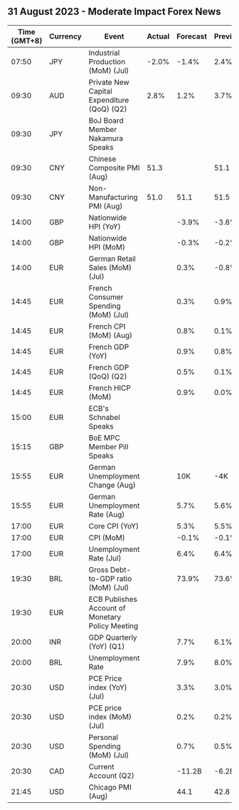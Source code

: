## 31 August 2023 - Moderate Impact Forex News

| Time (GMT+8) | Currency | Event | Actual | Forecast | Previous |
|------|----------|-------|--------|----------|----------|
| 07:50 | JPY | Industrial Production (MoM) (Jul) | -2.0% | -1.4% | 2.4% |
| 09:30 | AUD | Private New Capital Expenditure (QoQ) (Q2) | 2.8% | 1.2% | 3.7% |
| 09:30 | JPY | BoJ Board Member Nakamura Speaks |  |  |  |
| 09:30 | CNY | Chinese Composite PMI (Aug) | 51.3 |  | 51.1 |
| 09:30 | CNY | Non-Manufacturing PMI (Aug) | 51.0 | 51.1 | 51.5 |
| 14:00 | GBP | Nationwide HPI (YoY) |  | -3.9% | -3.8% |
| 14:00 | GBP | Nationwide HPI (MoM) |  | -0.3% | -0.2% |
| 14:00 | EUR | German Retail Sales (MoM) (Jul) |  | 0.3% | -0.8% |
| 14:45 | EUR | French Consumer Spending (MoM) (Jul) |  | 0.3% | 0.9% |
| 14:45 | EUR | French CPI (MoM) (Aug) |  | 0.8% | 0.1% |
| 14:45 | EUR | French GDP (YoY) |  | 0.9% | 0.8% |
| 14:45 | EUR | French GDP (QoQ) (Q2) |  | 0.5% | 0.1% |
| 14:45 | EUR | French HICP (MoM) |  | 0.9% | 0.0% |
| 15:00 | EUR | ECB's Schnabel Speaks |  |  |  |
| 15:15 | GBP | BoE MPC Member Pill Speaks |  |  |  |
| 15:55 | EUR | German Unemployment Change (Aug) |  | 10K | -4K |
| 15:55 | EUR | German Unemployment Rate (Aug) |  | 5.7% | 5.6% |
| 17:00 | EUR | Core CPI (YoY) |  | 5.3% | 5.5% |
| 17:00 | EUR | CPI (MoM) |  | -0.1% | -0.1% |
| 17:00 | EUR | Unemployment Rate (Jul) |  | 6.4% | 6.4% |
| 19:30 | BRL | Gross Debt-to-GDP ratio (MoM) (Jul) |  | 73.9% | 73.6% |
| 19:30 | EUR | ECB Publishes Account of Monetary Policy Meeting |  |  |  |
| 20:00 | INR | GDP Quarterly (YoY) (Q1) |  | 7.7% | 6.1% |
| 20:00 | BRL | Unemployment Rate |  | 7.9% | 8.0% |
| 20:30 | USD | PCE Price index (YoY) (Jul) |  | 3.3% | 3.0% |
| 20:30 | USD | PCE price index (MoM) (Jul) |  | 0.2% | 0.2% |
| 20:30 | USD | Personal Spending (MoM) (Jul) |  | 0.7% | 0.5% |
| 20:30 | CAD | Current Account (Q2) |  | -11.2B | -6.2B |
| 21:45 | USD | Chicago PMI (Aug) |  | 44.1 | 42.8 |
